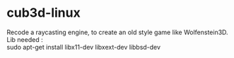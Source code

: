 # cub3d-linux
Recode a raycasting engine, to create an old style game like Wolfenstein3D.   
Lib needed :   
sudo apt-get install libx11-dev libxext-dev libbsd-dev      
  
